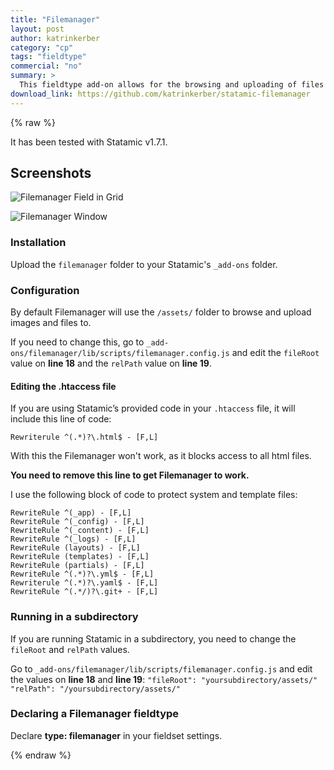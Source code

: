 ```yaml
---
title: "Filemanager"
layout: post
author: katrinkerber
category: "cp"
tags: "fieldtype"
commercial: "no"
summary: >
  This fieldtype add-on allows for the browsing and uploading of files using Simon Georget's  [Filemanager](https://github.com/simogeo/Filemanager).
download_link: https://github.com/katrinkerber/statamic-filemanager
---
```

{% raw %}

It has been tested with Statamic v1.7.1.

## Screenshots
![Filemanager Field in Grid](http://katrinkerber.com/uploads/screenshot-filemanager-field.png)

![Filemanager Window](http://katrinkerber.com/uploads/screenshot-filemanager-window.png)


### Installation
Upload the `filemanager` folder to your Statamic's `_add-ons` folder.

### Configuration
By default Filemanager will use the `/assets/` folder to browse and upload images and files to.

If you need to change this, go to `_add-ons/filemanager/lib/scripts/filemanager.config.js` and edit the `fileRoot` value on **line 18** and the `relPath` value on **line 19**.

#### Editing the .htaccess file
If you are using Statamic’s provided code in your `.htaccess` file, it will include this line of code:

`Rewriterule ^(.*)?\.html$ - [F,L]`

With this the Filemanager won't work, as it blocks access to all html files.

**You need to remove this line to get Filemanager to work.**

I use the following block of code to protect system and template files:

```
RewriteRule ^(_app) - [F,L]
RewriteRule ^(_config) - [F,L]
RewriteRule ^(_content) - [F,L]
RewriteRule ^(_logs) - [F,L]
RewriteRule (layouts) - [F,L]
RewriteRule (templates) - [F,L]
RewriteRule (partials) - [F,L]
RewriteRule ^(.*)?\.yml$ - [F,L]
Rewriterule ^(.*)?\.yaml$ - [F,L]
RewriteRule ^(.*/)?\.git+ - [F,L]
```

### Running in a subdirectory
If you are running Statamic in a subdirectory, you need to change the `fileRoot` and `relPath` values.

Go to `_add-ons/filemanager/lib/scripts/filemanager.config.js` and edit the values on **line 18** and **line 19**:
`"fileRoot": "yoursubdirectory/assets/"`
`"relPath": "/yoursubdirectory/assets/"`

### Declaring a Filemanager fieldtype
Declare **type: filemanager** in your fieldset settings.

{% endraw %}
